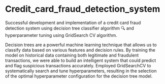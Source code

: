 # Credit_card_fraud_detection_system
Successful development and implementation of a credit card fraud detection system using decision tree classifier algorithm 🔍 
and hyperparameter tuning using GridSearch CV algorithm. 

Decision trees are a powerful machine learning technique that allows us to classify data based on various features and decision rules. 
By training the model on historical data containing both legitimate and fraudulent transactions,
we were able to build an intelligent system that could predict and flag suspicious transactions accurately. Employed GridSearchCV to 
systematically search and tune hyperparameters, resulting in the selection of the optimal hyperparameter configuration for the 
decision tree model.
